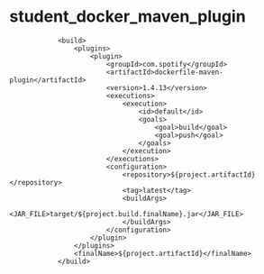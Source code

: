 # student_docker_maven_plugin


                <build>
                    <plugins>
                        <plugin>
                            <groupId>com.spotify</groupId>
                            <artifactId>dockerfile-maven-plugin</artifactId>
                            <version>1.4.13</version>
                            <executions>
                                <execution>
                                    <id>default</id>
                                    <goals>
                                        <goal>build</goal>
                                        <goal>push</goal>
                                    </goals>
                                </execution>
                            </executions>
                            <configuration>
                                <repository>${project.artifactId}</repository>
                                <tag>latest</tag>
                                <buildArgs>
                                    <JAR_FILE>target/${project.build.finalName}.jar</JAR_FILE>
                                </buildArgs>
                            </configuration>
                        </plugin>
                    </plugins>
                    <finalName>${project.artifactId}</finalName>
                </build>
